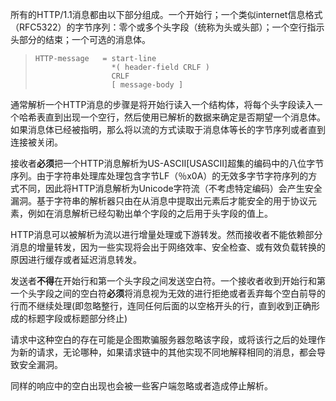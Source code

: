 所有的HTTP/1.1消息都由以下部分组成。一个开始行；一个类似internet信息格式（RFC5322）的字节序列：零个或多个头字段（统称为头或头部）；一个空行指示头部分的结束；一个可选的消息体。

> ```
> HTTP-message   = start-line
>                  *( header-field CRLF )
>                  CRLF
>                  [ message-body ]
> ```

通常解析一个HTTP消息的步骤是将开始行读入一个结构体，将每个头字段读入一个哈希表直到出现一个空行，然后使用已解析的数据来确定是否期望一个消息体。如果消息体已经被指明，那么将以流的方式读取于消息体等长的字节序列或者直到连接被关闭。

接收者**必须**把一个HTTP消息解析为US-ASCII[USASCII]超集的编码中的八位字节序列。由于字符串处理库处理包含字节LF（％x0A）的无效多字节字符序列的方式不同，因此将HTTP消息解析为Unicode字符流（不考虑特定编码）会产生安全漏洞。基于字符串的解析器只由在从消息中提取出元素后才能安全的用于协议元素，例如在消息解析已经勾勒出单个字段的之后用于头字段的值上。

HTTP消息可以被解析为流以进行增量处理或下游转发。然而接收者不能依赖部分消息的增量转发，因为一些实现将会出于网络效率、安全检查、或有效负载转换的原因进行缓存或者延迟消息转发。

发送者**不得**在开始行和第一个头字段之间发送空白符。一个接收者收到开始行和第一个头字段之间的空白符**必须**将消息视为无效的进行拒绝或者丢弃每个空白前导的行而不继续处理(即忽略整行，连同任何后面的以空格开头的行，直到收到正确形成的标题字段或标题部分终止)

请求中这种空白的存在可能是企图欺骗服务器忽略该字段，或将该行之后的处理作为新的请求，无论哪种，如果请求链中的其他实现不同地解释相同的消息，都会导致安全漏洞。

同样的响应中的空白出现也会被一些客户端忽略或者造成停止解析。